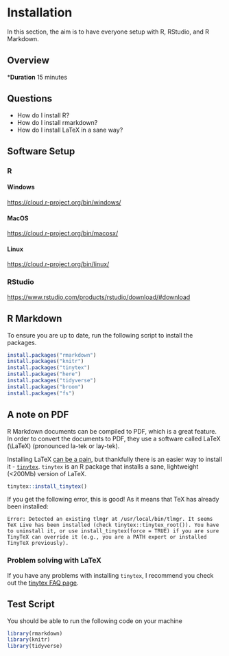 # Installation

In this section, the aim is to have everyone setup with R, RStudio, and R Markdown.

## Overview

***Duration** 15 minutes

## Questions

* How do I install R?
* How do I install rmarkdown?
* How do I install LaTeX in a sane way?

## Software Setup

### R

#### Windows

https://cloud.r-project.org/bin/windows/

#### MacOS

https://cloud.r-project.org/bin/macosx/

#### Linux

https://cloud.r-project.org/bin/linux/

### RStudio

https://www.rstudio.com/products/rstudio/download/#download

## R Markdown

To ensure you are up to date, run the following script to install the packages.


```r
install.packages("rmarkdown")
install.packages("knitr")
install.packages("tinytex")
install.packages("here")
install.packages("tidyverse")
install.packages("broom")
install.packages("fs")
```

## A note on PDF

R Markdown documents can be compiled to PDF, which is a great feature. In order to convert the documents to PDF, they use a software called LaTeX (\LaTeX) (pronounced la-tek or lay-tek). 

Installing LaTeX [can be a pain](https://yihui.name/tinytex/pain/), but thankfully there is an easier way to install it - [`tinytex`](https://yihui.name/tinytex/). `tinytex` is an R package that installs a sane, lightweight (<200Mb) version of LaTeX. 


```r
tinytex::install_tinytex()
```

If you get the following error, this is good! As it means that TeX has already been installed:

```
Error: Detected an existing tlmgr at /usr/local/bin/tlmgr. It seems TeX Live has been installed (check tinytex::tinytex_root()). You have to uninstall it, or use install_tinytex(force = TRUE) if you are sure TinyTeX can override it (e.g., you are a PATH expert or installed TinyTeX previously).
```

### Problem solving with LaTeX

If you have any problems with installing `tinytex`, I recommend you check out the [tinytex FAQ page](https://yihui.name/tinytex/faq/).

## Test Script

You should be able to run the following code on your machine


```r
library(rmarkdown)
library(knitr)
library(tidyverse)
```
